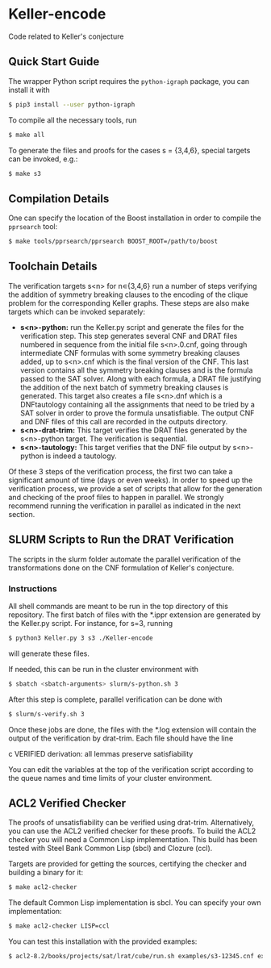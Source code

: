 # Keller-encode
Code related to Keller's conjecture

## Quick Start Guide
The wrapper Python script requires the `python-igraph` package, you
can install it with

```bash
$ pip3 install --user python-igraph
```

To compile all the necessary tools, run

```bash
$ make all
```

To generate the files and proofs for the cases s = {3,4,6}, special
targets can be invoked, e.g.:

```bash
$ make s3
```

## Compilation Details
One can specify the location of the Boost installation in order to
compile the `pprsearch` tool:

```bash
$ make tools/pprsearch/pprsearch BOOST_ROOT=/path/to/boost
```

## Toolchain Details

The verification targets s\<n\> for n∊{3,4,6} run a number of steps
verifying the addition of symmetry breaking clauses to the encoding of
the clique problem for the corresponding Keller graphs. These steps
are also make targets which can be invoked separately:

* **s\<n\>-python:** run the Keller.py script and generate the files
    for the verification step. This step generates several CNF and
    DRAT files numbered in sequence from the initial file s\<n\>.0.cnf,
    going through intermediate CNF formulas with some symmetry
    breaking clauses added, up to s\<n\>.cnf which is the final version
    of the CNF. This last version contains all the symmetry breaking
    clauses and is the formula passed to the SAT solver. Along with
    each formula, a DRAT file justifying the addition of the next
    batch of symmetry breaking clauses is generated. This target also
    creates a file s\<n\>.dnf which is a DNFtautology containing all the
    assignments that need to be tried by a SAT solver in order to
    prove the formula unsatisfiable. The output CNF and DNF files of
    this call are recorded in the outputs directory.
* **s\<n\>-drat-trim:** This target verifies the DRAT files generated
    by the s\<n\>-python target. The verification is sequential.
* **s\<n\>-tautology:** This target verifies that the DNF file output
    by s\<n\>-python is indeed a tautology.

Of these 3 steps of the verification process, the first two can take a
significant amount of time (days or even weeks). In order to speed up
the verification process, we provide a set of scripts that allow for
the generation and checking of the proof files to happen in parallel.
We strongly recommend running the verification in parallel as
indicated in the next section.

## SLURM Scripts to Run the DRAT Verification

The scripts in the slurm folder automate the parallel verification of
the transformations done on the CNF formulation of Keller's
conjecture.

### Instructions

All shell commands are meant to be run in the top directory of this
repository. The first batch of files with the *.ippr extension are
generated by the Keller.py script. For instance, for s=3, running

```bash
$ python3 Keller.py 3 s3 ./Keller-encode
```

will generate these files.

If needed, this can be run in the cluster environment with

```bash
$ sbatch <sbatch-arguments> slurm/s-python.sh 3
```

After this step is complete, parallel verification can be done with

```bash
$ slurm/s-verify.sh 3
```

Once these jobs are done, the files with the *.log extension will
contain the output of the verification by drat-trim. Each file should
have the line

c VERIFIED derivation: all lemmas preserve satisfiability

You can edit the variables at the top of the verification script
according to the queue names and time limits of your cluster
environment.

## ACL2 Verified Checker

The proofs of unsatisfiability can be verified using
drat-trim. Alternatively, you can use the ACL2 verified checker for
these proofs. To build the ACL2 checker you will need a Common Lisp
implementation. This build has been tested with Steel Bank Common Lisp
(sbcl) and Clozure (ccl).

Targets are provided for getting the sources, certifying the checker
and building a binary for it:

```bash
$ make acl2-checker
```

The default Common Lisp implementation is sbcl. You can specify your
own implementation:

```bash
$ make acl2-checker LISP=ccl
```

You can test this installation with the provided examples:

```bash
$ acl2-8.2/books/projects/sat/lrat/cube/run.sh examples/s3-12345.cnf examples/s3-12345.clrat examples/s3-12345-out.cnf
```
